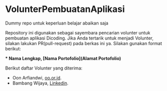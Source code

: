 # VolunterPembuatanAplikasi

Dummy repo untuk keperluan belajar abaikan saja  

Repository ini digunakan sebagai sayembara pencarian volunter untuk pembuatan aplikasi Dicoding. Jika Anda tertarik untuk menjadi Volunter, silakan lakukan PR(pull-request) pada berkas ini ya. Silakan gunakan format berikut:  


**\* Nama Lengkap, [Nama Portofolio](Alamat Portofolio)**


Berikut daftar Volunter yang diterima:
  * Oon Arfiandwi, [oo.or.id](https://oo.or.id).
  * Bambang Wijaya, [Linkedin](https://www.guthib.com).
